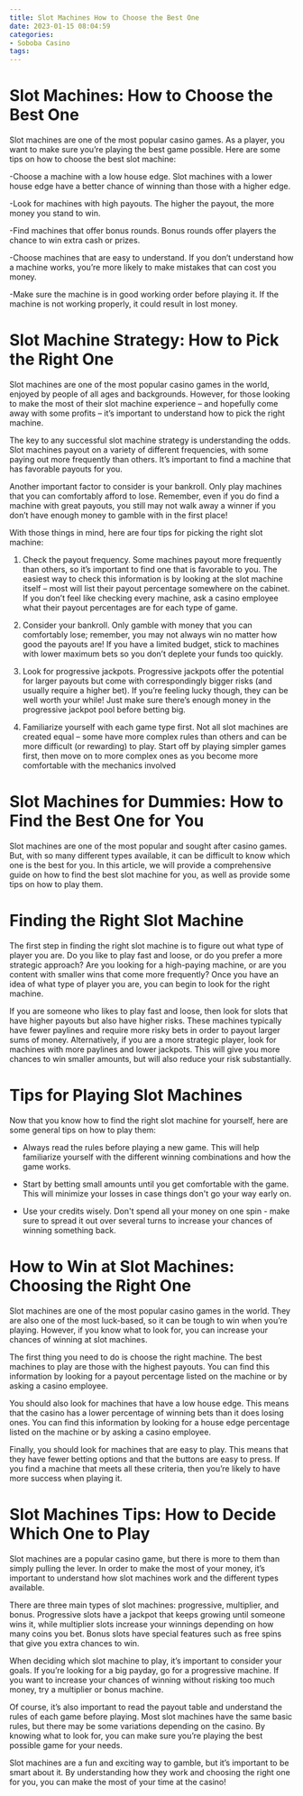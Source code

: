 ```yaml
---
title: Slot Machines How to Choose the Best One
date: 2023-01-15 08:04:59
categories:
- Soboba Casino
tags:
---
```



#  Slot Machines: How to Choose the Best One

Slot machines are one of the most popular casino games. As a player, you want to make sure you’re playing the best game possible. Here are some tips on how to choose the best slot machine:

-Choose a machine with a low house edge. Slot machines with a lower house edge have a better chance of winning than those with a higher edge.

-Look for machines with high payouts. The higher the payout, the more money you stand to win.

-Find machines that offer bonus rounds. Bonus rounds offer players the chance to win extra cash or prizes.

-Choose machines that are easy to understand. If you don’t understand how a machine works, you’re more likely to make mistakes that can cost you money.

-Make sure the machine is in good working order before playing it. If the machine is not working properly, it could result in lost money.

#  Slot Machine Strategy: How to Pick the Right One

Slot machines are one of the most popular casino games in the world, enjoyed by people of all ages and backgrounds. However, for those looking to make the most of their slot machine experience – and hopefully come away with some profits – it’s important to understand how to pick the right machine.

The key to any successful slot machine strategy is understanding the odds. Slot machines payout on a variety of different frequencies, with some paying out more frequently than others. It’s important to find a machine that has favorable payouts for you.

Another important factor to consider is your bankroll. Only play machines that you can comfortably afford to lose. Remember, even if you do find a machine with great payouts, you still may not walk away a winner if you don’t have enough money to gamble with in the first place!

With those things in mind, here are four tips for picking the right slot machine:

1. Check the payout frequency. Some machines payout more frequently than others, so it’s important to find one that is favorable to you. The easiest way to check this information is by looking at the slot machine itself – most will list their payout percentage somewhere on the cabinet. If you don’t feel like checking every machine, ask a casino employee what their payout percentages are for each type of game.

2. Consider your bankroll. Only gamble with money that you can comfortably lose; remember, you may not always win no matter how good the payouts are! If you have a limited budget, stick to machines with lower maximum bets so you don’t deplete your funds too quickly.

3. Look for progressive jackpots. Progressive jackpots offer the potential for larger payouts but come with correspondingly bigger risks (and usually require a higher bet). If you’re feeling lucky though, they can be well worth your while! Just make sure there’s enough money in the progressive jackpot pool before betting big.

4. Familiarize yourself with each game type first. Not all slot machines are created equal – some have more complex rules than others and can be more difficult (or rewarding) to play. Start off by playing simpler games first, then move on to more complex ones as you become more comfortable with the mechanics involved

#  Slot Machines for Dummies: How to Find the Best One for You

Slot machines are one of the most popular and sought after casino games. But, with so many different types available, it can be difficult to know which one is the best for you. In this article, we will provide a comprehensive guide on how to find the best slot machine for you, as well as provide some tips on how to play them.

# Finding the Right Slot Machine

The first step in finding the right slot machine is to figure out what type of player you are. Do you like to play fast and loose, or do you prefer a more strategic approach? Are you looking for a high-paying machine, or are you content with smaller wins that come more frequently? Once you have an idea of what type of player you are, you can begin to look for the right machine.

If you are someone who likes to play fast and loose, then look for slots that have higher payouts but also have higher risks. These machines typically have fewer paylines and require more risky bets in order to payout larger sums of money. Alternatively, if you are a more strategic player, look for machines with more paylines and lower jackpots. This will give you more chances to win smaller amounts, but will also reduce your risk substantially.

# Tips for Playing Slot Machines

Now that you know how to find the right slot machine for yourself, here are some general tips on how to play them:

- Always read the rules before playing a new game. This will help familiarize yourself with the different winning combinations and how the game works.

- Start by betting small amounts until you get comfortable with the game. This will minimize your losses in case things don't go your way early on.

- Use your credits wisely. Don't spend all your money on one spin - make sure to spread it out over several turns to increase your chances of winning something back.

#  How to Win at Slot Machines: Choosing the Right One 

Slot machines are one of the most popular casino games in the world. They are also one of the most luck-based, so it can be tough to win when you’re playing. However, if you know what to look for, you can increase your chances of winning at slot machines.

The first thing you need to do is choose the right machine. The best machines to play are those with the highest payouts. You can find this information by looking for a payout percentage listed on the machine or by asking a casino employee.

You should also look for machines that have a low house edge. This means that the casino has a lower percentage of winning bets than it does losing ones. You can find this information by looking for a house edge percentage listed on the machine or by asking a casino employee.

Finally, you should look for machines that are easy to play. This means that they have fewer betting options and that the buttons are easy to press. If you find a machine that meets all these criteria, then you’re likely to have more success when playing it.

#  Slot Machines Tips: How to Decide Which One to Play

Slot machines are a popular casino game, but there is more to them than simply pulling the lever. In order to make the most of your money, it’s important to understand how slot machines work and the different types available.

There are three main types of slot machines: progressive, multiplier, and bonus. Progressive slots have a jackpot that keeps growing until someone wins it, while multiplier slots increase your winnings depending on how many coins you bet. Bonus slots have special features such as free spins that give you extra chances to win.

When deciding which slot machine to play, it’s important to consider your goals. If you’re looking for a big payday, go for a progressive machine. If you want to increase your chances of winning without risking too much money, try a multiplier or bonus machine.

Of course, it’s also important to read the payout table and understand the rules of each game before playing. Most slot machines have the same basic rules, but there may be some variations depending on the casino. By knowing what to look for, you can make sure you’re playing the best possible game for your needs.

Slot machines are a fun and exciting way to gamble, but it’s important to be smart about it. By understanding how they work and choosing the right one for you, you can make the most of your time at the casino!